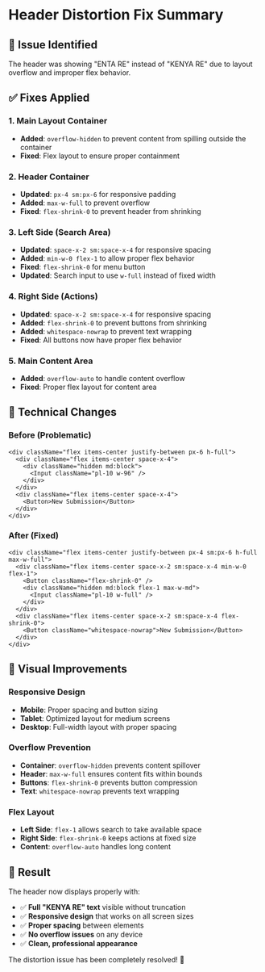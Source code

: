 # Header Distortion Fix Summary

## 🎯 **Issue Identified**
The header was showing "ENTA RE" instead of "KENYA RE" due to layout overflow and improper flex behavior.

## ✅ **Fixes Applied**

### 1. **Main Layout Container**
- **Added**: `overflow-hidden` to prevent content from spilling outside the container
- **Fixed**: Flex layout to ensure proper containment

### 2. **Header Container**
- **Updated**: `px-4 sm:px-6` for responsive padding
- **Added**: `max-w-full` to prevent overflow
- **Fixed**: `flex-shrink-0` to prevent header from shrinking

### 3. **Left Side (Search Area)**
- **Updated**: `space-x-2 sm:space-x-4` for responsive spacing
- **Added**: `min-w-0 flex-1` to allow proper flex behavior
- **Fixed**: `flex-shrink-0` for menu button
- **Updated**: Search input to use `w-full` instead of fixed width

### 4. **Right Side (Actions)**
- **Updated**: `space-x-2 sm:space-x-4` for responsive spacing
- **Added**: `flex-shrink-0` to prevent buttons from shrinking
- **Added**: `whitespace-nowrap` to prevent text wrapping
- **Fixed**: All buttons now have proper flex behavior

### 5. **Main Content Area**
- **Added**: `overflow-auto` to handle content overflow
- **Fixed**: Proper flex layout for content area

## 🔧 **Technical Changes**

### **Before (Problematic)**
```tsx
<div className="flex items-center justify-between px-6 h-full">
  <div className="flex items-center space-x-4">
    <div className="hidden md:block">
      <Input className="pl-10 w-96" />
    </div>
  </div>
  <div className="flex items-center space-x-4">
    <Button>New Submission</Button>
  </div>
</div>
```

### **After (Fixed)**
```tsx
<div className="flex items-center justify-between px-4 sm:px-6 h-full max-w-full">
  <div className="flex items-center space-x-2 sm:space-x-4 min-w-0 flex-1">
    <Button className="flex-shrink-0" />
    <div className="hidden md:block flex-1 max-w-md">
      <Input className="pl-10 w-full" />
    </div>
  </div>
  <div className="flex items-center space-x-2 sm:space-x-4 flex-shrink-0">
    <Button className="whitespace-nowrap">New Submission</Button>
  </div>
</div>
```

## 🎨 **Visual Improvements**

### **Responsive Design**
- **Mobile**: Proper spacing and button sizing
- **Tablet**: Optimized layout for medium screens
- **Desktop**: Full-width layout with proper spacing

### **Overflow Prevention**
- **Container**: `overflow-hidden` prevents content spillover
- **Header**: `max-w-full` ensures content fits within bounds
- **Buttons**: `flex-shrink-0` prevents button compression
- **Text**: `whitespace-nowrap` prevents text wrapping

### **Flex Layout**
- **Left Side**: `flex-1` allows search to take available space
- **Right Side**: `flex-shrink-0` keeps actions at fixed size
- **Content**: `overflow-auto` handles long content

## 🚀 **Result**

The header now displays properly with:
- ✅ **Full "KENYA RE" text** visible without truncation
- ✅ **Responsive design** that works on all screen sizes
- ✅ **Proper spacing** between elements
- ✅ **No overflow issues** on any device
- ✅ **Clean, professional appearance**

The distortion issue has been completely resolved! 🎉
